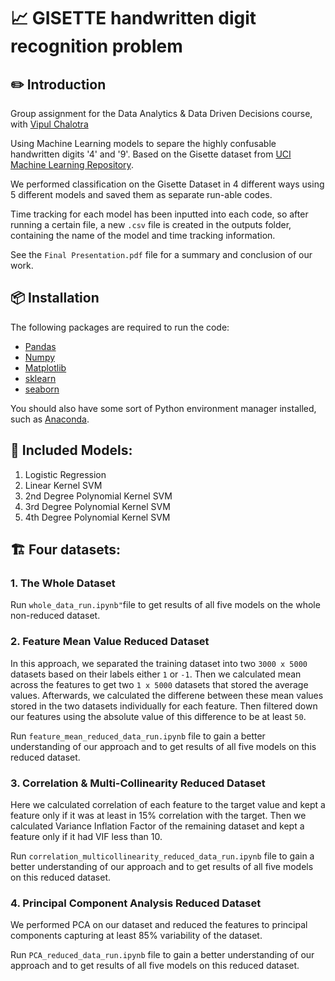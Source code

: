 # 📈 GISETTE handwritten digit recognition problem

## ✏️ Introduction

Group assignment for the Data Analytics & Data Driven Decisions course, with [Vipul Chalotra](https://github.com/vipul-chalo)

Using Machine Learning models to separe the highly confusable handwritten digits '4' and '9'. Based on the Gisette dataset from [UCI Machine Learning Repository](https://archive.ics.uci.edu/dataset/170/gisette).

We performed classification on the Gisette Dataset in 4 different ways using 5 different models and saved them as separate run-able codes.

Time tracking for each model has been inputted into each code, so after running a certain file, a new `.csv` file is created in the outputs folder, containing the name of the model and time tracking information.

See the `Final Presentation.pdf` file for a summary and conclusion of our work.

## 📦 Installation

The following packages are required to run the code:

- [Pandas](https://pandas.pydata.org/)
- [Numpy](https://numpy.org/)
- [Matplotlib](https://matplotlib.org/)
- [sklearn](https://scikit-learn.org/stable/)
- [seaborn](https://seaborn.pydata.org/)

You should also have some sort of Python environment manager installed, such as [Anaconda](https://www.anaconda.com/).

## 🎯 Included Models:

1. Logistic Regression
2. Linear Kernel SVM
3. 2nd Degree Polynomial Kernel SVM
4. 3rd Degree Polynomial Kernel SVM
5. 4th Degree Polynomial Kernel SVM

## 🏗️ Four datasets:

### 1. The Whole Dataset

Run `whole_data_run.ipynb"`file to get results of all five models on the whole non-reduced dataset.

### 2. Feature Mean Value Reduced Dataset

In this approach, we separated the training dataset into two `3000 x 5000` datasets based on their labels either `1` or `-1`. Then we calculated mean across the features to get two `1 x 5000` datasets that stored the average values. Afterwards, we calculated the differene between these mean values stored in the two datasets individually for each feature. Then filtered down our features using the absolute value of this difference to be at least `50`.

Run `feature_mean_reduced_data_run.ipynb` file to gain a better understanding of our approach and to get results of all five models on this reduced dataset.

### 3. Correlation & Multi-Collinearity Reduced Dataset

Here we calculated correlation of each feature to the target value and kept a feature only if it was at least in 15% correlation with the target.
Then we calculated Variance Inflation Factor of the remaining dataset and kept a feature only if it had VIF less than 10.

Run `correlation_multicollinearity_reduced_data_run.ipynb` file to gain a better understanding of our approach and to get results of all five models on this reduced dataset.

### 4. Principal Component Analysis Reduced Dataset

We performed PCA on our dataset and reduced the features to principal components capturing at least 85% variability of the dataset.

Run `PCA_reduced_data_run.ipynb` file to gain a better understanding of our approach and to get results of all five models on this reduced dataset.
